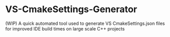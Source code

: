 # VS-CmakeSettings-Generator
(WIP) A quick automated tool used to generate VS CmakeSettings.json files for improved IDE build times on large scale C++ projects
